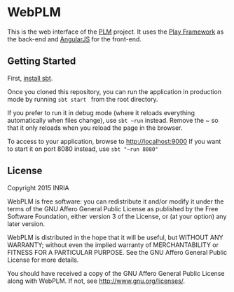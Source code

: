 WebPLM
==============

This is the web interface of the
[PLM](https://github.com/BuggleInc/PLM) project. It uses the [Play
Framework](https://www.playframework.com/) as the back-end and
[AngularJS](https://angularjs.org/) for the front-end.

Getting Started
---------------

First, [install sbt](http://www.scala-sbt.org/).

Once you cloned this repository, you can run the application in
production mode by running ```sbt start ``` from the root
directory.

If you prefer to run it in debug mode (where it reloads everything
automatically when files change), use ```sbt ~run``` instead.
Remove the ~ so that it only reloads when you reload the page in the
browser.

To access to your application, browse to <http://localhost:9000> If
you want to start it on port 8080 instead, use ```sbt "~run
8080"```

License
-------

Copyright 2015 INRIA

WebPLM is free software: you can redistribute it and/or modify
it under the terms of the GNU Affero General Public License as published by
the Free Software Foundation, either version 3 of the License, or
(at your option) any later version.

WebPLM is distributed in the hope that it will be useful,
but WITHOUT ANY WARRANTY; without even the implied warranty of
MERCHANTABILITY or FITNESS FOR A PARTICULAR PURPOSE.  See the
GNU Affero General Public License for more details.

You should have received a copy of the GNU Affero General Public License
along with WebPLM.  If not, see <http://www.gnu.org/licenses/>.
